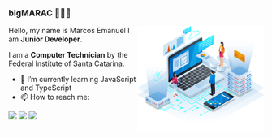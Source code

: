 ### bigMARAC 🕵🏿‍♂️

<img src="./background.png" min-width="250px" max-width="250px" width="250px" align="right">

<p align="left"> 
  Hello, my name is Marcos Emanuel I am <strong>Junior Developer</strong>.<br>
</p>
<p align="left"> 
  I am a <strong>Computer Technician</strong> by the Federal Institute of Santa Catarina.<br>
</p>

- 🌱 I’m currently learning JavaScript and TypeScript
- 📫 How to reach me: 

<p align="left">
  <a href="https://www.linkedin.com/in/marcos-emanuel-03-07/" alt="Linkedin">
  <img src="https://img.shields.io/badge/-Linkedin-0e76a8?style=for-the-badge&logo=Linkedin&logoColor=white&link=https://www.linkedin.com/in/marcos-emanuel-03-07/" /></a>

  <a href="https://www.instagram.com/bigmarac/" alt="Instagram">
  <img src="https://img.shields.io/badge/-Instagram-DF0174?style=for-the-badge&logo=instagram&logoColor=white&link=https://www.instagram.com/bigmarac/"/></a>

  <a href="mailto:marcos.length@gmail.com" alt="Instagram">
  <img src="https://img.shields.io/badge/-Email-900020?style=for-the-badge&logo=gmail&logoColor=white&link=mailto:marcos.length@gmail.com"/></a>
</p>  
